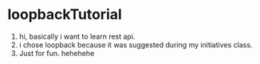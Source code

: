 # loopbackTutorial

1. hi, basically i want to learn rest api.
2. i chose loopback because it was suggested during my initiatives class.
3. Just for fun. hehehehe
